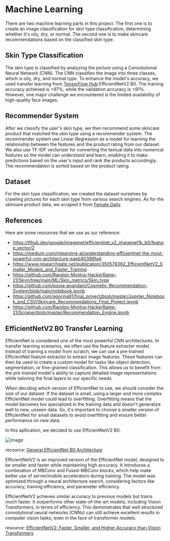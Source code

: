 # Machine Learning

There are two machine learning parts in this project. The first one is to create an image classification for skin type classification, determining whether it's oily, dry, or normal. The second one is to make skincare recommendations based on the classified skin type. 

## Skin Type Classification

The skin type is classified by analyzing the picture using a Convolutional Neural Network (CNN). The CNN classifies the image into three classes, which is oily, dry, and normal type. To enhance the model's accuracy, we used transfer learning from [TensorFlow Hub](https://www.tensorflow.org/hub) EfficientNetV2 B0. The training accuracy achieved is >97%, while the validation accuracy is >91%. However, one major challenge we encountered is the limited availability of high-quality face images.

## Recommender System

After we classify the user's skin type, we then recommend some skincare product that matched the skin type using a recommender system.
The recommender system use Linear Regression as a model for learning the relationship between the features and the product rating from our dataset. We also use TF-IDF vectorizer for converting the textual data into numerical features so the model can understand and learn, enabling it to make predictions based on the user's input and rank the products accordingly. The recommendation is sorted  based on the product rating.

## Dataset

For the skin type classification, we created the dataset ourselves by crawling pictures for each skin type from various search engines. As for the skincare product data, we scraped it from [Female Daily](https://femaledaily.com/).

## References

Here are some resources that we use as our reference:

- https://tfhub.dev/google/imagenet/efficientnet_v2_imagenet1k_b0/feature_vector/2
- https://medium.com/mlearning-ai/understanding-efficientnet-the-most-powerful-cnn-architecture-eaeb40386fad
- https://www.researchgate.net/publication/350578362_EfficientNetV2_Smaller_Models_and_Faster_Training
- https://github.com/Randon-Myntra-HackerRamp-21/Skyn/tree/main/ML/Skin_metrics/Skin_type
- https://github.com/pooja-anandani/Cosmetic-Recommendation-System/blob/main/notebook.ipynb
- https://github.com/agorina91/final_project/blob/master/Jupyter_Notebook_and_CSV/Skincare_Recommendations_Final_Project.ipynb
- https://github.com/Randon-Myntra-HackerRamp-21/Scraper/blob/master/Recommendation_Engine.ipynb


## EfficientNetV2 B0 Transfer Learning

EfficientNet is considered one of the most powerful CNN architectures. In transfer learning scenarios, we often use the feature extractor model. Instead of training a model from scratch, we can use a pre-trained EfficientNet feature extractor to extract image features. These features can then be used to create a custom model for tasks like object detection, segmentation, or fine-grained classification. This allows us to benefit from the pre-trained model's ability to capture detailed image representations while tailoring the final layers to our specific needs.

When deciding which version of EfficientNet to use, we should consider the size of our dataset. If the dataset is small, using a larger and more complex EfficientNet model could lead to overfitting. Overfitting means that the model becomes too specialized in the training data and doesn't generalize well to new, unseen data. So, it's important to choose a smaller version of EfficientNet for small datasets to avoid overfitting and ensure better performance on new data.

In this apllication, we decided to use EfficientNetV2 B0.

![image](https://github.com/skinnie-project/Machine-Learning/assets/74850037/6fc8f44c-2f69-4041-a00c-195446918a4d)

recource: [General EfficientNet B0 Architecture](http://dx.doi.org/10.1109/ACCESS.2021.3051085)

EfficientNetV2 is an improved version of the EfficientNet model, designed to be smaller and faster while maintaining high accuracy. It introduces a combination of MBConv and Fused-MBConv blocks, which help make better use of server/mobile accelerators during training. The model was optimized through a neural architecture search, considering factors like accuracy, training efficiency, and parameter efficiency.

EfficientNetV2 achieves similar accuracy to previous models but trains much faster. It outperforms other state-of-the-art models, including Vision Transformers, in terms of efficiency. This demonstrates that well structured convolutional neural networks (CNNs) can still achieve excellent results in computer vision tasks, even in the face of transformer models.

resource: [EfficientNetV2: Faster, Smaller, and Higher Accuracy than Vision Transformers](https://towardsdatascience.com/efficientnetv2-faster-smaller-and-higher-accuracy-than-vision-transformers-98e23587bf04)






